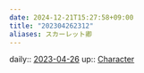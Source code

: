 ```yaml
---
date: 2024-12-21T15:27:58+09:00
title: "202304262312"
aliases: スカーレット卿
---
```


daily:: [2023-04-26](/Daily_Note/2023-04-26.md)
up:: [Character](202305011425.md)

